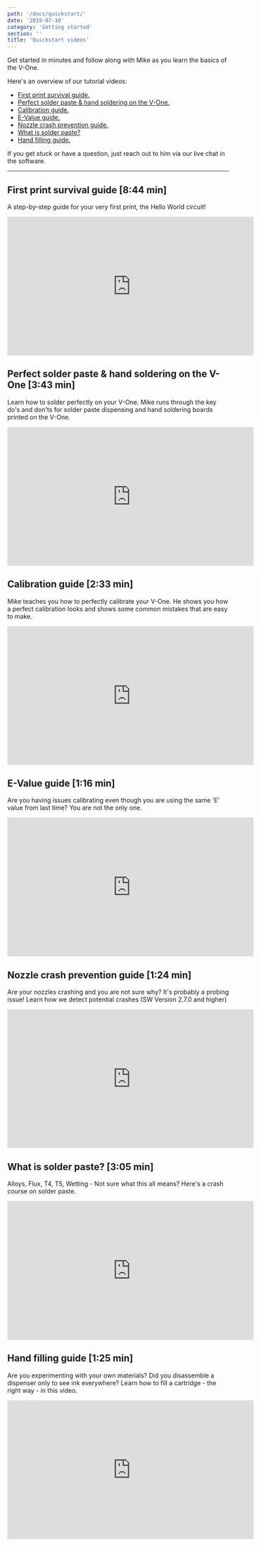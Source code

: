 ```yaml
---
path: '/docs/quickstart/'
date: '2019-07-10'
category: 'Getting started'
section: ''
title: 'Quickstart videos'
---
```


Get started in minutes and follow along with Mike as you learn the basics of the V-One.

Here's an overview of our tutorial videos:

- [First print survival guide.](#survival)
- [Perfect solder paste & hand soldering on the V-One.](#handsoldering)
- [Calibration guide.](#calibrating)
- [E-Value guide.](#evalue)
- [Nozzle crash prevention guide.](#nozzle)
- [What is solder paste?](#paste)
- [Hand filling guide.](#handfilling)

If you get stuck or have a question, just reach out to him via our live chat in the software.

---

<div id="survival"></div>

## First print survival guide [8:44 min]

A step-by-step guide for your very first print, the Hello World circuit!

<div class="media-wrapper">
<iframe width="560" height="315" src="https://www.youtube.com/embed/OrtqXj4ZFjE" frameborder="0" allow="accelerometer; autoplay; encrypted-media; gyroscope; picture-in-picture" allowfullscreen></iframe>
</div>

<div id="handsoldering"></div>

## Perfect solder paste & hand soldering on the V-One [3:43 min]

Learn how to solder perfectly on your V-One. Mike runs through the key do's and don'ts for solder paste dispensing and hand soldering boards printed on the V-One.

<div class="media-wrapper">
<iframe width="560" height="315" src="https://www.youtube.com/embed/1UdnX0GXRDs" frameborder="0" allow="accelerometer; autoplay; encrypted-media; gyroscope; picture-in-picture" allowfullscreen></iframe>
</div>

<div id="calibrating"></div>

## Calibration guide [2:33 min]

Mike teaches you how to perfectly calibrate your V-One. He shows you how a perfect calibration looks and shows some common mistakes that are easy to make.

<div class="media-wrapper">
<iframe width="560" height="315" src="https://www.youtube.com/embed/6rkW8Rh4bvc" frameborder="0" allow="accelerometer; autoplay; encrypted-media; gyroscope; picture-in-picture" allowfullscreen></iframe>
</div>

<div id="evalue"></div>

## E-Value guide [1:16 min]

Are you having issues calibrating even though you are using the same 'E' value from last time? You are not the only one.

<div class="media-wrapper">
<iframe width="560" height="315" src="https://www.youtube.com/embed/OhwidEK7L8E" frameborder="0" allow="accelerometer; autoplay; encrypted-media; gyroscope; picture-in-picture" allowfullscreen></iframe>
</div>

<div id="nozzle"></div>

## Nozzle crash prevention guide [1:24 min]

Are your nozzles crashing and you are not sure why? It's probably a probing issue! Learn how we detect potential crashes (SW Version 2.7.0 and higher)

<div class="media-wrapper">
<iframe width="560" height="315" src="https://www.youtube.com/embed/JWYXRz-b2Yo" frameborder="0" allow="accelerometer; autoplay; encrypted-media; gyroscope; picture-in-picture" allowfullscreen></iframe>
</div>

<div id="paste"></div>

## What is solder paste? [3:05 min]

Alloys, Flux, T4, T5, Wetting - Not sure what this all means? Here's a crash course on solder paste.

<div class="media-wrapper">
<iframe width="560" height="315" src="https://www.youtube.com/embed/UKiR9WMrUaU" frameborder="0" allow="accelerometer; autoplay; encrypted-media; gyroscope; picture-in-picture" allowfullscreen></iframe>
</div>

<div id="handfilling"></div>

## Hand filling guide [1:25 min]

Are you experimenting with your own materials? Did you disassemble a dispenser only to see ink everywhere? Learn how to fill a cartridge - the right way - in this video.

<div class="media-wrapper">
<iframe width="560" height="315" src="https://www.youtube.com/embed/o3Oif5Uzmas" frameborder="0" allow="accelerometer; autoplay; encrypted-media; gyroscope; picture-in-picture" allowfullscreen></iframe>
</div>

